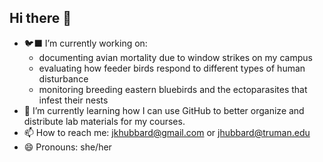 ## Hi there 👋

- 🐦‍⬛ I’m currently working on:
    - documenting avian mortality due to window strikes on my campus
    - evaluating how feeder birds respond to different types of human disturbance
    - monitoring breeding eastern bluebirds and the ectoparasites that infest their nests
- 🌱 I’m currently learning how I can use GitHub to better organize and distribute lab materials for my courses.
- 📫 How to reach me: jkhubbard@gmail.com or jhubbard@truman.edu
- 😄 Pronouns: she/her

